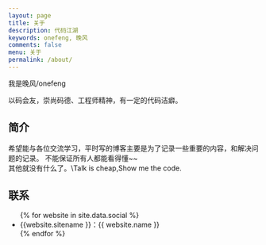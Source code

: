 ```yaml
---
layout: page
title: 关于
description: 代码江湖
keywords: onefeng, 晚风
comments: false
menu: 关于
permalink: /about/
---
```


我是晚风/onefeng

以码会友，崇尚码德、工程师精神，有一定的代码洁癖。

## 简介

希望能与各位交流学习，平时写的博客主要是为了记录一些重要的内容，和解决问题的记录。
不能保证所有人都能看得懂~~\
其他就没有什么了。\Talk is cheap,Show me the code.

## 联系

<ul>
{% for website in site.data.social %}
<li>{{website.sitename }}：<a target="_blank">{{ website.name }}</a></li>
{% endfor %}
</ul>
